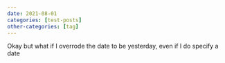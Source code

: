 ```yaml
---
date: 2021-08-01
categories: [test-posts]
other-categories: [tag]
---
```


Okay but what if I overrode the date to be yesterday, even if I do specify a date
